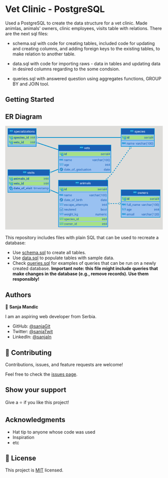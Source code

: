 # Vet Clinic - PostgreSQL

Used a PostgreSQL to create the data structure for a vet clinic. Made animlas, animals' owners, clinic employees, visits table with relations. There are the next sql files:

- schema.sql with code for creating tables, included code for updating and creating columns, and adding foreign keys to the existing tables, to make relation to another table.

- data.sql with code for importing raws - data in tables and updating data in desired columns regarding to the some condsion.

- queries.sql with answered question using aggregates functions, GROUP BY and JOIN tool. 


## Getting Started


## ER Diagram

 <img src="/images/vet_clinic1 - public1.png" alt="ER Diagram">

This repository includes files with plain SQL that can be used to recreate a database:

- Use [schema.sql](./schema.sql) to create all tables.
- Use [data.sql](./data.sql) to populate tables with sample data.
- Check [queries.sql](./queries.sql) for examples of queries that can be run on a newly created database. **Important note: this file might include queries that make changes in the database (e.g., remove records). Use them responsibly!**


## Authors

👤 **Sanja Mandic**

I am an aspiring web developer from Serbia.
- GitHub: [@sanjaGit](https://github.com/Sanja969)
- Twitter: [@sanjaTwit](https://twitter.com/SanjaMandic42)
- LinkedIn: [@sanjaIn](https://linkedin.com/in/sanja-mandic-823995a2/)

## 🤝 Contributing

Contributions, issues, and feature requests are welcome!

Feel free to check the [issues page](../../issues/).

## Show your support

Give a ⭐️ if you like this project!

## Acknowledgments

- Hat tip to anyone whose code was used
- Inspiration
- etc

## 📝 License

This project is [MIT](./MIT.md) licensed.
